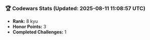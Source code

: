 ### 🏆 Codewars Stats (Updated: 2025-08-11 11:08:57 UTC)

- **Rank:** 8 kyu
- **Honor Points:** 3
- **Completed Challenges:** 1
